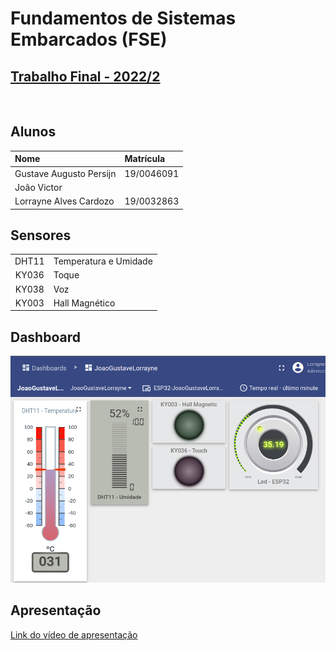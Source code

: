 # Fundamentos de Sistemas Embarcados (FSE)
## [Trabalho Final - 2022/2](https://gitlab.com/fse_fga/trabalhos-2022_2/trabalho-final-2022-2)
</br>

## Alunos

| Nome | Matrícula  |
| :- | :- |
| Gustave Augusto Persijn | 19/0046091 |
| João Victor  |  |
| Lorrayne Alves Cardozo | 19/0032863 |


## Sensores 
|  |   |
| :-: | :- |
| DHT11 | Temperatura e Umidade |
| KY036  | Toque |
| KY038  | Voz |
| KY003  | Hall Magnético |


## Dashboard
![](./img/dashboard.png)

## Apresentação
[Link do vídeo de apresentação]()